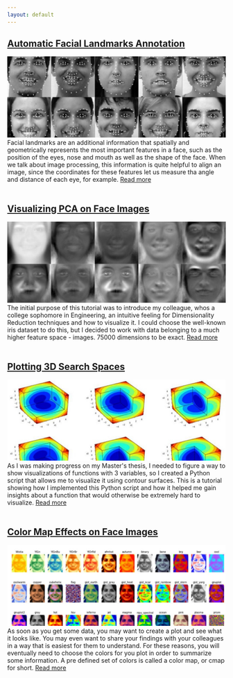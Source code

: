 ```yaml
---
layout: default
---
```

## [Automatic Facial Landmarks Annotation](https://nbviewer.jupyter.org/github/ddfabbro/ipython_tutorial/blob/master/my_notebooks/facial_landmarks.ipynb)
![landmarks](assets/img/writings/landmarks.jpg)
Facial landmarks are an additional information that spatially and geometrically represents the most important features in a face, such as the position of the eyes, nose and mouth as well as the shape of the face. When we talk about image processing, this information is quite helpful to align an image, since the coordinates for these features let us measure tha angle and distance of each eye, for example. [Read more](https://nbviewer.jupyter.org/github/ddfabbro/ipython_tutorial/blob/master/my_notebooks/facial_landmarks.ipynb)
<br><br>
## [Visualizing PCA on Face Images](https://nbviewer.jupyter.org/github/ddfabbro/ipython_tutorial/blob/master/my_notebooks/faces_data_analysis.ipynb)
![eigenfaces](assets/img/writings/eigenfaces.jpg)
The initial purpose of this tutorial was to introduce my colleague, whos a college sophomore in Engineering, an intuitive feeling for Dimensionality Reduction techniques and how to visualize it. I could choose the well-known iris dataset to do this, but I decided to work with data belonging to a much higher feature space - images. 75000 dimensions to be exact. [Read more](https://nbviewer.jupyter.org/github/ddfabbro/ipython_tutorial/blob/master/my_notebooks/faces_data_analysis.ipynb)
<br><br>
## [Plotting 3D Search Spaces](https://nbviewer.jupyter.org/github/ddfabbro/ipython_tutorial/blob/master/my_notebooks/plot3d_seach_space.ipynb)
![3dspace](assets/img/writings/3dspace.jpg)
As I was making progress on my Master's thesis, I needed to figure a way to show visualizations of functions with 3 variables, so I created a Python script that allows me to visualize it using contour surfaces. This is a tutorial showing how I implemented this Python script and how it helped me gain insights about a function that would otherwise be extremely hard to visualize. [Read more](https://nbviewer.jupyter.org/github/ddfabbro/ipython_tutorial/blob/master/my_notebooks/plot3d_seach_space.ipynb)
<br><br>
## [Color Map Effects on Face Images](https://nbviewer.jupyter.org/github/ddfabbro/ipython_tutorial/blob/master/my_notebooks/colormap_effects.ipynb)
![colormaps](assets/img/writings/colormaps.jpg)
As soon as you get some data, you may want to create a plot and see what it looks like. You may even want to share your findings with your colleagues in a way that is easiest for them to understand. For these reasons, you will eventually need to choose the colors for you plot in order to summarize some information. A pre defined set of colors is called a color map, or cmap for short. [Read more](https://nbviewer.jupyter.org/github/ddfabbro/ipython_tutorial/blob/master/my_notebooks/colormap_effects.ipynb)
